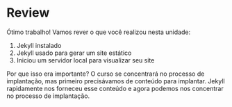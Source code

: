 # Review
Ótimo trabalho! Vamos rever o que você realizou nesta unidade:

1. Jekyll instalado
2. Jekyll usado para gerar um site estático
3. Iniciou um servidor local para visualizar seu site

Por que isso era importante? O curso se concentrará no processo de implantação, mas primeiro precisávamos de conteúdo para implantar. Jekyll rapidamente nos forneceu esse conteúdo e agora podemos nos concentrar no processo de implantação.